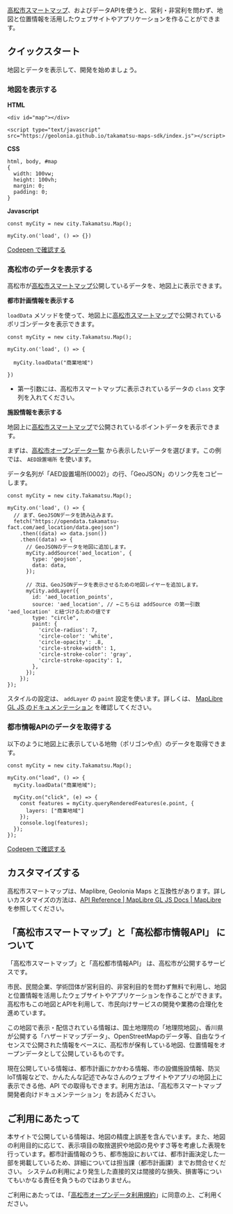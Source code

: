 [高松市スマートマップ](https://maps.takamatsu-fact.com/)、およびデータAPIを使うと、営利・非営利を問わず、地図と位置情報を活用したウェブサイトやアプリケーションを作ることができます。

## クイックスタート

地図とデータを表示して、開発を始めましょう。

### 地図を表示する

**HTML**

```
<div id="map"></div>

<script type="text/javascript" src="https://geolonia.github.io/takamatsu-maps-sdk/index.js"></script>
```

**CSS**

```
html, body, #map
{
  width: 100vw;
  height: 100vh;
  margin: 0;
  padding: 0;
}
```

**Javascript**

```
const myCity = new city.Takamatsu.Map();

myCity.on('load', () => {})
```

[Codepen で確認する](https://codepen.io/geolonia/pen/abaeMxg)

### 高松市のデータを表示する

高松市が[高松市スマートマップ](https://maps.takamatsu-fact.com/)公開しているデータを、地図上に表示できます。

**都市計画情報を表示する**

`loadData` メソッドを使って、地図上に[高松市スマートマップ](https://maps.takamatsu-fact.com/)で公開されているポリゴンデータを表示できます。

```
const myCity = new city.Takamatsu.Map();

myCity.on('load', () => {  
  
  myCity.loadData("商業地域")
    
})
```

* 第一引数には、高松市スマートマップに表示されているデータの `class` 文字列を入れてください。

**施設情報を表示する**

地図上に[高松市スマートマップ](https://maps.takamatsu-fact.com/)で公開されているポイントデータを表示できます。

まずは、[高松市オープンデータ一覧](https://github.com/takamatsu-city/opendata/#%E9%AB%98%E6%9D%BE%E5%B8%82%E3%82%AA%E3%83%BC%E3%83%97%E3%83%B3%E3%83%87%E3%83%BC%E3%82%BF) から表示したいデータを選びます。この例では、 `AED設置場所` を使います。

データ名列が「AED設置場所(0002)」の行、「GeoJSON」のリンク先をコピーします。

```
const myCity = new city.Takamatsu.Map();

myCity.on('load', () => {
  // まず、GeoJSONデータを読み込みます。
  fetch("https://opendata.takamatsu-fact.com/aed_location/data.geojson")
    .then((data) => data.json())
    .then((data) => {
      // GeoJSONのデータを地図に追加します。
      myCity.addSource('aed_location', {
        type: 'geojson',
        data: data,
      });

      // 次は、GeoJSONデータを表示させるための地図レイヤーを追加します。
      myCity.addLayer({
        id: 'aed_location_points',
        source: 'aed_location', // ←こちらは addSource の第一引数 'aed_location' と紐づけるための値です
        type: "circle",
        paint: {
          'circle-radius': 7,
          'circle-color': 'white',
          'circle-opacity': .8,
          'circle-stroke-width': 1,
          'circle-stroke-color': 'gray',
          'circle-stroke-opacity': 1,
        },
      });
    });
});
```

スタイルの設定は、 `addLayer` の `paint` 設定を使います。詳しくは、 [MapLibre GL JS のドキュメンテーション](https://maplibre.org/maplibre-gl-js-docs/style-spec/layers/#circle) を確認してください。


### 都市情報APIのデータを取得する

以下のように地図上に表示している地物（ポリゴンや点）のデータを取得できます。

```
const myCity = new city.Takamatsu.Map();

myCity.on("load", () => {
  myCity.loadData("商業地域");

  myCity.on("click", (e) => {
    const features = myCity.queryRenderedFeatures(e.point, {
      layers: ["商業地域"]
    });
    console.log(features);
  });
});
```

[Codepen で確認する](https://codepen.io/geolonia/pen/yLxmwrx)

## カスタマイズする

高松市スマートマップは、Maplibre, Geolonia Maps と互換性があります。詳しいカスタマイズの方法は、[API Reference \| MapLibre GL JS Docs \| MapLibre](https://maplibre.org/maplibre-gl-js-docs/api/) を参照してください。

## 「高松市スマートマップ」と「高松都市情報API」 について

「高松市スマートマップ」と「高松都市情報API」 は、高松市が公開するサービスです。

市民、民間企業、学術団体が営利目的、非営利目的を問わず無料で利用し、地図と位置情報を活用したウェブサイトやアプリケーションを作ることができます。高松市もこの地図とAPIを利用して、市民向けサービスの開発や業務の合理化を進めています。

この地図で表示・配信されている情報は、国土地理院の「地理院地図」、香川県が公開する「ハザードマップデータ」、OpenStreetMapのデータ等、自由なライセンスで公開された情報をベースに、高松市が保有している地図、位置情報をオープンデータとして公開しているものです。

現在公開している情報は、都市計画にかかわる情報、市の設備施設情報、防災IoT情報などで、かんたんな記述でみなさんのウェブサイトやアプリの地図上に表示できる他、API
での取得もできます。利用方法は、「高松市スマートマップ 開発者向けドキュメンテーション」をお読みください。

## ご利用にあたって

本サイトで公開している情報は、地図の精度上誤差を含んでいます。また、地図の利用目的に応じて、表示項目の取捨選択や地図の見やすさ等を考慮した表現を行っています。都市計画情報のうち、都市施設においては、都市計画決定した一部を掲載しているため、詳細については担当課（都市計画課）までお問合せください。
システムの利用により発生した直接的又は間接的な損失、損害等についてもいかなる責任を負うものではありません。

ご利用にあたっては、「[高松市オープンデータ利用規約](https://opendata.smartcity-takamatsu.jp/odp/tos/)」に同意の上、ご利用ください。

